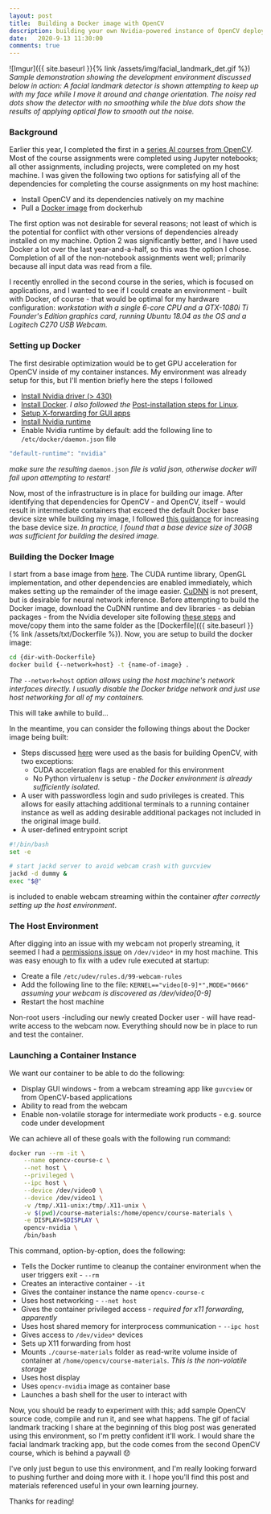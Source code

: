 ```yaml
---
layout: post
title:  Building a Docker image with OpenCV
description: building your own Nvidia-powered instance of OpenCV deployed within a Docker container
date:   2020-9-13 11:30:00
comments: true
---
```


![Imgur]({{ site.baseurl }}{% link /assets/img/facial_landmark_det.gif %})
_Sample demonstration showing the development environment discussed below in action:  A facial landmark detector is shown attempting to keep up with my face while I move it around and change orientation.  The noisy red dots show the detector with no smoothing while the blue dots show the results of applying optical flow to smooth out the noise._

### Background 

Earlier this year, I completed the first in a [series AI courses from OpenCV](https://www.kickstarter.com/projects/satyamallick/ai-courses-by-opencvorg).  Most of the course assignments were completed using Jupyter notebooks; all other assignments, including projects, were completed on my host machine.  I was given the following two options for satisfying all of the dependencies for completing the course assignments on my host machine:

* Install OpenCV and its dependencies natively on my machine
* Pull a [Docker image](https://hub.docker.com/r/vishwesh5/opencv/tags) from dockerhub

The first option was not desirable for several reasons; not least of which is the potential for conflict with other versions of dependencies already installed on my machine.  Option 2 was significantly better, and I have used Docker a lot over the last year-and-a-half, so this was the option I chose.  Completion of all of the non-notebook assignments went well; primarily because all input data was read from a file.

I recently enrolled in the second course in the series, which is focused on applications, and I wanted to see if I could create an environment - built with Docker, of course - that would be optimal for my hardware configuration: 
_workstation with a single 6-core CPU and a GTX-1080i Ti Founder's Edition graphics card, running Ubuntu 18.04 as the OS and a Logitech C270 USB Webcam._

### Setting up Docker

The first desirable optimization would be to get GPU acceleration for OpenCV inside of my container instances.  My environment was already setup for this, but I'll mention briefly here the steps I followed

* [Install Nvidia driver (> 430)](https://linuxconfig.org/how-to-install-the-nvidia-drivers-on-ubuntu-18-04-bionic-beaver-linux)
* [Install Docker](https://docs.docker.com/engine/install/).  _I also followed the_ [Post-installation steps for Linux](https://docs.docker.com/engine/install/linux-postinstall/)_._
* [Setup X-forwarding for GUI apps](https://iamhow.com/How_To/Docker_How_To.html)
* [Install Nvidia runtime](https://docs.nvidia.com/datacenter/cloud-native/container-toolkit/install-guide.html#docker)
* Enable Nvidia runtime by default: add the following line to `/etc/docker/daemon.json` file
```bash
"default-runtime": "nvidia"
```
_make sure the resulting_ `daemon.json` _file is valid json, otherwise docker will fail upon attempting to restart!_

Now, most of the infrastructure is in place for building our image.  After identifying that dependencies for OpenCV - and OpenCV, itself - would result in intermediate containers that exceed the default Docker base device size while building my image, I followed [this guidance](https://www.projectatomic.io/blog/2016/03/daemon_option_basedevicesize/) for increasing the base device size.  _In practice, I found that a base device size of 30GB was sufficient for building the desired image._

### Building the Docker Image

I start from a base image from [here](https://hub.docker.com/r/nvidia/cudagl/).  The CUDA runtime library, OpenGL implementation, and other dependencies are enabled immediately, which makes setting up the remainder of the image easier.  [CuDNN](https://docs.nvidia.com/deeplearning/cudnn/install-guide/index.html) is not present, but is desirable for neural network inference.  Before attempting to build the Docker image, download the CuDNN runtime and dev libraries - as debian packages - from the Nvidia developer site following [these steps](https://docs.nvidia.com/deeplearning/cudnn/archives/cudnn_751/cudnn-install/index.html#download) and move/copy them into the same folder as the [Dockerfile]({{ site.baseurl }}{% link /assets/txt/Dockerfile %}).  Now, you are setup to build the docker image:

```bash
cd {dir-with-Dockerfile}
docker build {--network=host} -t {name-of-image} .
```
_The_ `--network=host` _option allows using the host machine's network interfaces directly. I usually disable the Docker bridge network and just use host networking for all of my containers._

This will take awhile to build...

In the meantime, you can consider the following things about the Docker image being built:

* Steps discussed [here](https://www.pyimagesearch.com/2018/08/15/how-to-install-opencv-4-on-ubuntu/) were used as the basis for building OpenCV, with two exceptions:
   * CUDA acceleration flags are enabled for this environment
   * No Python virtualenv is setup - _the Docker environment is already sufficiently isolated._
* A user with passwordless login and sudo privileges is created.  This allows for easily attaching additional terminals to a running container instance as well as adding desirable additional packages not included in the original image build.
* A user-defined entrypoint script

```bash
#!/bin/bash
set -e

# start jackd server to avoid webcam crash with guvcview
jackd -d dummy &
exec "$@"
```
is included to enable webcam streaming within the container _after correctly setting up the host environment_.

### The Host Environment

After digging into an issue with my webcam not properly streaming, it seemed I had a [permissions issue](https://askubuntu.com/questions/457983/how-can-i-get-my-webcam-to-work-with-ubuntu-14-04) on `/dev/video*` in my host machine.  This was easy enough to fix with a udev rule executed at startup:

* Create a file `/etc/udev/rules.d/99-webcam-rules`
* Add the following line to the file:  `KERNEL=="video[0-9]*",MODE="0666"`  _assuming your webcam is discovered as /dev/video[0-9]_
* Restart the host machine

Non-root users -including our newly created Docker user - will have read-write access to the webcam now.  Everything should now be in place to run and test the container.

### Launching a Container Instance

We want our container to be able to do the following:

* Display GUI windows - from a webcam streaming app like `guvcview` or from OpenCV-based applications
* Ability to read from the webcam
* Enable non-volatile storage for intermediate work products - e.g. source code under development

We can achieve all of these goals with the following run command:

```bash
docker run --rm -it \
    --name opencv-course-c \
    --net host \
    --privileged \
    --ipc host \
    --device /dev/video0 \
    --device /dev/video1 \
    -v /tmp/.X11-unix:/tmp/.X11-unix \
    -v $(pwd)/course-materials:/home/opencv/course-materials \
    -e DISPLAY=$DISPLAY \
    opencv-nvidia \
    /bin/bash

```

This command, option-by-option, does the following:

* Tells the Docker runtime to cleanup the container environment when the user triggers exit - `--rm`
* Creates an interactive container - `-it`
* Gives the container instance the name `opencv-course-c`
* Uses host networking - `--net host`
* Gives the container privileged access - _required for x11 forwarding, apparently_
* Uses host shared memory for interprocess communication - `--ipc host`
* Gives access to `/dev/video*` devices
* Sets up X11 forwarding from host
* Mounts `./course-materials` folder as read-write volume inside of container at `/home/opencv/course-materials`.  _This is the non-volatile storage_
* Uses host display
* Uses `opencv-nvidia` image as container base
* Launches a bash shell for the user to interact with

Now, you should be ready to experiment with this; add sample OpenCV source code, compile and run it, and see what happens.  The gif of facial landmark tracking I share at the beginning of this blog post was generated using this environment, so I'm pretty confident it'll work.  I would share the facial landmark tracking app, but the code comes from the second OpenCV course, which is behind a paywall :disappointed:

I've only just begun to use this environment, and I'm really looking forward to pushing further and doing more with it.  I hope you'll find this post and materials referenced useful in your own learning journey.

Thanks for reading!
